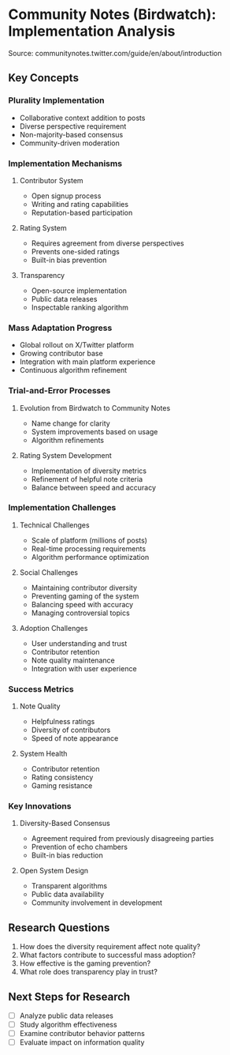 # Community Notes (Birdwatch): Implementation Analysis
Source: communitynotes.twitter.com/guide/en/about/introduction

## Key Concepts

### Plurality Implementation
- Collaborative context addition to posts
- Diverse perspective requirement
- Non-majority-based consensus
- Community-driven moderation

### Implementation Mechanisms
1. Contributor System
   - Open signup process
   - Writing and rating capabilities
   - Reputation-based participation

2. Rating System
   - Requires agreement from diverse perspectives
   - Prevents one-sided ratings
   - Built-in bias prevention

3. Transparency
   - Open-source implementation
   - Public data releases
   - Inspectable ranking algorithm

### Mass Adaptation Progress
- Global rollout on X/Twitter platform
- Growing contributor base
- Integration with main platform experience
- Continuous algorithm refinement

### Trial-and-Error Processes
1. Evolution from Birdwatch to Community Notes
   - Name change for clarity
   - System improvements based on usage
   - Algorithm refinements

2. Rating System Development
   - Implementation of diversity metrics
   - Refinement of helpful note criteria
   - Balance between speed and accuracy

### Implementation Challenges
1. Technical Challenges
   - Scale of platform (millions of posts)
   - Real-time processing requirements
   - Algorithm performance optimization

2. Social Challenges
   - Maintaining contributor diversity
   - Preventing gaming of the system
   - Balancing speed with accuracy
   - Managing controversial topics

3. Adoption Challenges
   - User understanding and trust
   - Contributor retention
   - Note quality maintenance
   - Integration with user experience

### Success Metrics
1. Note Quality
   - Helpfulness ratings
   - Diversity of contributors
   - Speed of note appearance

2. System Health
   - Contributor retention
   - Rating consistency
   - Gaming resistance

### Key Innovations
1. Diversity-Based Consensus
   - Agreement required from previously disagreeing parties
   - Prevention of echo chambers
   - Built-in bias reduction

2. Open System Design
   - Transparent algorithms
   - Public data availability
   - Community involvement in development

## Research Questions
1. How does the diversity requirement affect note quality?
2. What factors contribute to successful mass adoption?
3. How effective is the gaming prevention?
4. What role does transparency play in trust?

## Next Steps for Research
- [ ] Analyze public data releases
- [ ] Study algorithm effectiveness
- [ ] Examine contributor behavior patterns
- [ ] Evaluate impact on information quality
